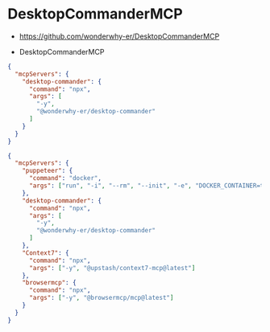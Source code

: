 # DesktopCommanderMCP

- https://github.com/wonderwhy-er/DesktopCommanderMCP

- DesktopCommanderMCP

```json
{
  "mcpServers": {
    "desktop-commander": {
      "command": "npx",
      "args": [
        "-y",
        "@wonderwhy-er/desktop-commander"
      ]
    }
  }
}
```

```json
{
  "mcpServers": {
    "puppeteer": {
      "command": "docker",
      "args": ["run", "-i", "--rm", "--init", "-e", "DOCKER_CONTAINER=true", "mcp/puppeteer"]
    },
    "desktop-commander": {
      "command": "npx",
      "args": [
        "-y",
        "@wonderwhy-er/desktop-commander"
      ]
    },
    "Context7": {
      "command": "npx",
      "args": ["-y", "@upstash/context7-mcp@latest"]
    },
    "browsermcp": {
      "command": "npx",
      "args": ["-y", "@browsermcp/mcp@latest"]
    }
  }
}
```
